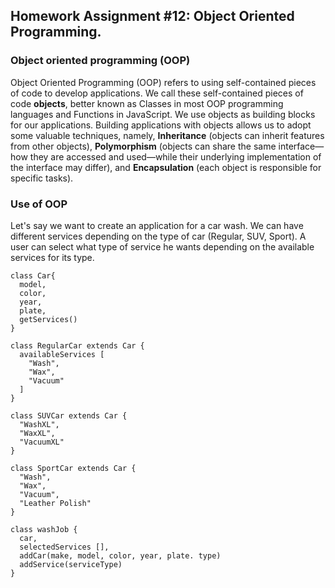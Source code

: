 ## Homework Assignment #12: Object Oriented Programming.
### Object oriented programming (OOP)
Object Oriented Programming (OOP) refers to using self-contained pieces of code to develop applications. We call these self-contained pieces of code **objects**, better known as Classes in most OOP programming languages and Functions in JavaScript. We use objects as building blocks for our applications. Building applications with objects allows us to adopt some valuable techniques, namely, **Inheritance** (objects can inherit features from other objects), **Polymorphism** (objects can share the same interface—how they are accessed and used—while their underlying implementation of the interface may differ), and **Encapsulation** (each object is responsible for specific tasks).

### Use of OOP
Let's say we want to create an application for a car wash. We can have different services depending on the type of car (Regular, SUV, Sport). A user can select what type of service he wants depending on the available services for its type.
```
class Car{
  model,
  color,
  year,
  plate,
  getServices()
}

class RegularCar extends Car {
  availableServices [
    "Wash",
    "Wax",
    "Vacuum"
  ]
}

class SUVCar extends Car {
  "WashXL",
  "WaxXL",
  "VacuumXL"
}

class SportCar extends Car {
  "Wash",
  "Wax",
  "Vacuum",
  "Leather Polish"
}

class washJob {
  car,
  selectedServices [],
  addCar(make, model, color, year, plate. type)
  addService(serviceType)
}
```
